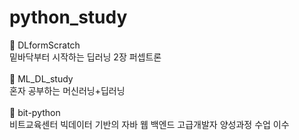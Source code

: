 # python_study
 :file_folder: DLformScratch<br>
 밑바닥부터 시작하는 딥러닝 2장 퍼셉트론
<br><br>
:file_folder: ML_DL_study<br>
혼자 공부하는 머신러닝+딥러닝
<br><br>
:file_folder: bit-python<br>
비트교육센터 빅데이터 기반의 자바 웹 백엔드 고급개발자 양성과정 수업 이수
